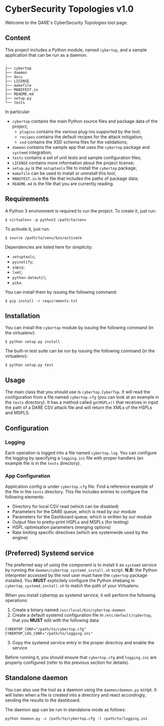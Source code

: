 # CyberSecurity Topologies v1.0

Welcome to the DARE's CyberSecurity Topologies tool page.

## Content

This project includes a Python module, named `cybertop`, and a sample application that can be run as a daemon.

```
.
├── cybertop
├── daemon
├── docs
├── LICENSE
├── makefile
├── MANIFEST.in
├── README.md
├── setup.py
└── tests
```

In particular:

- `cybertop` contains the main Python source files and package data of the project;
	- `plugins` contains the various plug-ins supported by the tool;
	- `recipes` contains the default recipes for the attack mitigation;
	- `xsd` contains the XSD schema files for the validations;
- `daemon` contains the sample app that uses the `cybertop` package and `systemd` integration;
- `tests` contains a set of unit tests and sample configuration files;
- `LICENSE` contains more information about the project license;
- `setup.py` is the `setuptools` file to install the `cybertop` package;
- `makefile` can be used to install or uninstall this tool;
- `MANIFEST.in` is the file that includes the paths of package data;
- `README.md` is the file that you are currently reading.

## Requirements

A Python 3 environment is required to run the project. To create it, just run:

```
$ virtualenv -p python3 /path/to/venv
```

To activate it, just run:

```
$ source /path/to/venv/bin/activate
```

Dependencies are listed here for simplicity:

- `setuptools`;
- `pyinotify`;
- `yapsy`;
- `lxml`;
- `python-dateutil`;
- `pika`.

You can install them by issuing the following command:

```
$ pip install -r requirements.txt
```

## Installation

You can install the `cybertop` module by issuing the following command (in the
virtualenv):

```
$ python setup.py install
```

The built-in test suite can be run by issuing the following command (in the
virtualenv):

```
$ python setup.py test
```

## Usage

The main class that you should use is `cybertop.CyberTop`.
It will read the configuration from a file named `cybertop.cfg` (you can look at an example in the `tests` directory).
It has a method called `getMSPLs()` that receives in input the path of a DARE CSV attack file and will return the XMLs of the HSPLs and MSPLS.

## Configuration

### Logging
Each operation is logged into a file named `cybertop.log`. You can configure the logging by specifying a `logging.ini` file with proper handlers (an example file is in the `tests` directory).

### App Configuration

Application config is under `cybertop.cfg` file. Find a reference example of the
file in the `tests` directory. This file includes entries to configure the
following elements:

* Directory for local CSV read (which can be disabled)
* Parameters for the DARE queue, which is read by our module
* Parameters for the Dashboard queue, which is written by our module
* Output files to pretty-print HSPLs and MSPLs (for testing)
* HSPL optimisation parameters (merging options)
* Rate limiting specific directives (which are systemwide used
  by the engine)


## (Preferred) Systemd service

The preferred way of using the component is to install it as `systemd` service by running the `daemon/cybertop_systemd_install.sh` script. **N.B:** the Python interpreter accessed by the root user must have the `cybertop` package installed. You **MUST** explicitely configure the Python shebang in `cybertop_systemd_install.sh` to match the path of your Virtualenv.

When you install cybertop as systemd service, it will perform the following
operations:

1. Create a binary named `/usr/local/bin/cybertop-daemon`
2. Create a default systemd configuration file in `/etc/default/cybertop`, that
you **MUST** edit with the following data:

```
CYBERTOP_CONF="/path/to/cybertop.cfg"
CYBERTOP_LOG_CONF="/path/to/logging.ini"
```

3. Copy the systemd service entry in the proper directroy and enable the service

Before running it, you should ensure that `cybertop.cfg` and `logging.ini` are
properly configured (refer to the previous section for details).

## Standalone daemon

You can also use the tool as a daemon using the `daemon/daemon.py` script. It will listen when a file is created into a directory and react accordingly, sending the results to the dashboard.

The daemon app can be run in standalone mode as follows:

```
python daemon.py -c /path/to/cybertop.cfg -l /path/to/logging.ini
```
